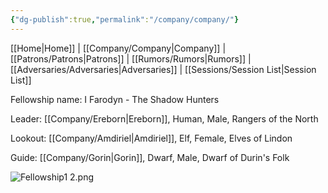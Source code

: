 ```yaml
---
{"dg-publish":true,"permalink":"/company/company/"}
---
```



[[Home\|Home]] | [[Company/Company\|Company]] | [[Patrons/Patrons\|Patrons]] | [[Rumors/Rumors\|Rumors]] | [[Adversaries/Adversaries\|Adversaries]] | [[Sessions/Session List\|Session List]]

Fellowship name: I Farodyn - The Shadow Hunters

Leader:
[[Company/Ereborn\|Ereborn]], Human, Male, Rangers of the North

Lookout:
[[Company/Amdiriel\|Amdiriel]], Elf, Female, Elves of Lindon

Guide:
[[Company/Gorin\|Gorin]], Dwarf, Male, Dwarf of Durin's Folk

![Fellowship1 2.png](/img/user/zz_assetts/Fellowship1%202.png)